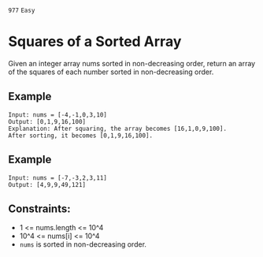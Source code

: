 `977` `Easy`

# Squares of a Sorted Array

Given an integer array nums sorted in non-decreasing order, return an array of the squares of each number sorted in non-decreasing order.


## Example

```
Input: nums = [-4,-1,0,3,10]
Output: [0,1,9,16,100]
Explanation: After squaring, the array becomes [16,1,0,9,100].
After sorting, it becomes [0,1,9,16,100].
```

## Example

```
Input: nums = [-7,-3,2,3,11]
Output: [4,9,9,49,121]
```

## Constraints:

- 1 <= nums.length <= 10^4
- 10^4 <= nums[i] <= 10^4
- `nums` is sorted in non-decreasing order.
